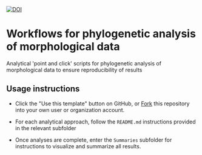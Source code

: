 [![DOI](https://zenodo.org/badge/DOI/10.5281/zenodo.7838056.svg)](https://doi.org/10.5281/zenodo.7838056)

# Workflows for phylogenetic analysis of morphological data

Analytical 'point and click' scripts for phylogenetic analysis of morphological data to ensure reproducibility of results

## Usage instructions

- Click the "Use this template" button on GitHub, or
  [Fork](https://github.com/smithlabdurham/phylo-workflow/fork) this repository
  into your own user or organization account.

- For each analytical approach, follow the `README.md` instructions provided
  in the relevant subfolder

- Once analyses are complete, enter the `Summaries` subfolder for instructions
  to visualize and summarize all results.
